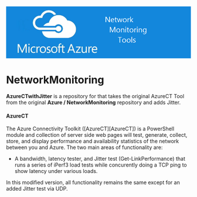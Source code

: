 ![0]

# NetworkMonitoring

**AzureCTwithJitter** is a repository for that takes the original AzureCT Tool from the original **Azure / NetworkMonitoring** repository and adds Jitter. 

#### AzureCT
The Azure Connectivity Toolkit ([AzureCT][AzureCT]) is a PowerShell module and collection of server side web pages will test, generate, collect, store, and display performance and availability statistics of the network between you and Azure. The two main areas of functionality are:
 - A bandwidth, latency tester, and Jitter test (Get-LinkPerformance) that runs a series of iPerf3 load tests while concurently doing a TCP ping to show latency under various loads.

In this modified version, all functionality remains the same except for an added Jitter test via UDP.

<!--Image References-->
[0]: ./AzureCT/media/AzureNMT.png "Azure Network Monitoring Tools"

<!--Link References-->
[Official AzureCT]: https://github.com/Azure/NetworkMonitoring/tree/master/AzureCT "AzureCT tree"
[Official Azure Doc]: https://docs.microsoft.com/en-us/azure/expressroute/expressroute-troubleshooting-network-performance "AzureCT tree"

